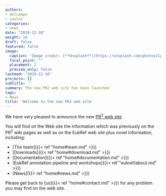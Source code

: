 ```yaml
---
authors:
- delcampo
- vaulot
categories:
- news
date: "2019-12-10"
weight: 10
draft: false
featured: false
image:
  caption: 'Image credit: [**Unsplash**](https://unsplash.com/photos/CpkOjOcXdUY)'
  focal_point: ""
  placement: 2
  preview_only: false
lastmod: "2019-12-10"
projects: []
subtitle: ''
summary: The new PR2 web site has been launched
tags:
- News
title: 'Welcome to the new PR2 web site'
---
```

We have very pleased to announce the new [PR<sup>2</sup> web site](https://pr2-database.org/).  

You will find on the Web site the information which was previously on the  PR<sup>2</sup> wiki pages as well as on the EukRef web site plus novel information, including:

* [The team]({{< ref "home#team.md" >}})
* [Downloads]({{< ref "home#download.md" >}})
* [Documentation]({{< ref "home#documentation.md" >}})
* [EukRef annotation pipeline and workshops]({{< ref "eukref/about.md" >}})
* [News]({{< ref "home#news.md" >}})

Please get back to [us]({{< ref "home#contact.md" >}}) for any problem you may find on the web site.
